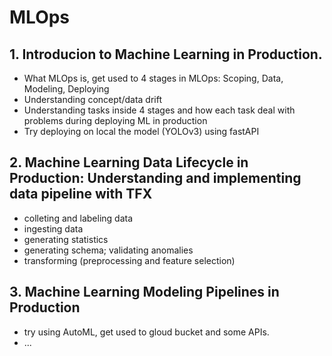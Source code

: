 # MLOps
## 1. Introducion to Machine Learning in Production.
- What MLOps is, get used to 4 stages in MLOps: Scoping, Data, Modeling, Deploying
- Understanding concept/data drift
- Understanding tasks inside 4 stages and how each task deal with problems during deploying ML in production
- Try deploying on local the model (YOLOv3) using fastAPI

## 2. Machine Learning Data Lifecycle in Production: Understanding and implementing data pipeline with TFX
- colleting and labeling data
- ingesting data
- generating statistics
- generating schema; validating anomalies
- transforming (preprocessing and feature selection)

## 3. Machine Learning Modeling Pipelines in Production 
- try using AutoML, get used to gloud bucket and some APIs.
- ...
